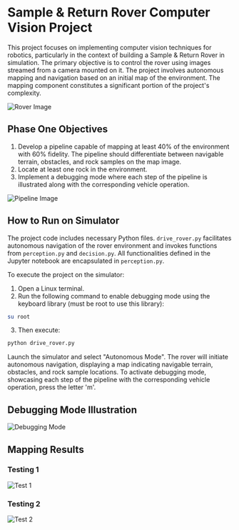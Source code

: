 # Sample & Return Rover Computer Vision Project

This project focuses on implementing computer vision techniques for robotics, particularly in the context of building a Sample & Return Rover in simulation. The primary objective is to control the rover using images streamed from a camera mounted on it. The project involves autonomous mapping and navigation based on an initial map of the environment. The mapping component constitutes a significant portion of the project's complexity.

![Rover Image](https://user-images.githubusercontent.com/89746218/205963130-18d953fb-f137-4544-b7fa-65c3de862438.png)

## Phase One Objectives

1. Develop a pipeline capable of mapping at least 40% of the environment with 60% fidelity. The pipeline should differentiate between navigable terrain, obstacles, and rock samples on the map image.
2. Locate at least one rock in the environment.
3. Implement a debugging mode where each step of the pipeline is illustrated along with the corresponding vehicle operation.

![Pipeline Image](https://user-images.githubusercontent.com/89746218/205963663-9701bec3-f35e-475e-90c4-ee565323905c.png)

## How to Run on Simulator

The project code includes necessary Python files. `drive_rover.py` facilitates autonomous navigation of the rover environment and invokes functions from `perception.py` and `decision.py`. All functionalities defined in the Jupyter notebook are encapsulated in `perception.py`.

To execute the project on the simulator:

1. Open a Linux terminal.
2. Run the following command to enable debugging mode using the keyboard library (must be root to use this library):

```bash
su root
```

3. Then execute:

```bash
python drive_rover.py
```

Launch the simulator and select "Autonomous Mode". The rover will initiate autonomous navigation, displaying a map indicating navigable terrain, obstacles, and rock sample locations. To activate debugging mode, showcasing each step of the pipeline with the corresponding vehicle operation, press the letter 'm'.

## Debugging Mode Illustration

![Debugging Mode](https://user-images.githubusercontent.com/89746218/206920089-a868fdc6-fbd9-48b6-98fb-43eb9f19f8bb.png)

## Mapping Results

### Testing 1
![Test 1](https://user-images.githubusercontent.com/89746218/206920139-ad4c6c45-3a39-43ec-ba51-bcf9670af4d2.png)

### Testing 2
![Test 2](https://user-images.githubusercontent.com/89746218/206920122-957b4868-ba46-4f97-877c-b78cab61acc9.png)


